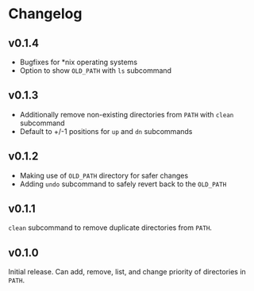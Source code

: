# Changelog

## v0.1.4

- Bugfixes for *nix operating systems
- Option to show `OLD_PATH` with `ls` subcommand

## v0.1.3

- Additionally remove non-existing directories from `PATH` with `clean` subcommand
- Default to +/-1 positions for `up` and `dn` subcommands

## v0.1.2

- Making use of `OLD_PATH` directory for safer changes
- Adding `undo` subcommand to safely revert back to the `OLD_PATH`

## v0.1.1

`clean` subcommand to remove duplicate directories from `PATH`.

## v0.1.0

Initial release.
Can add, remove, list, and change priority of directories in `PATH`.
